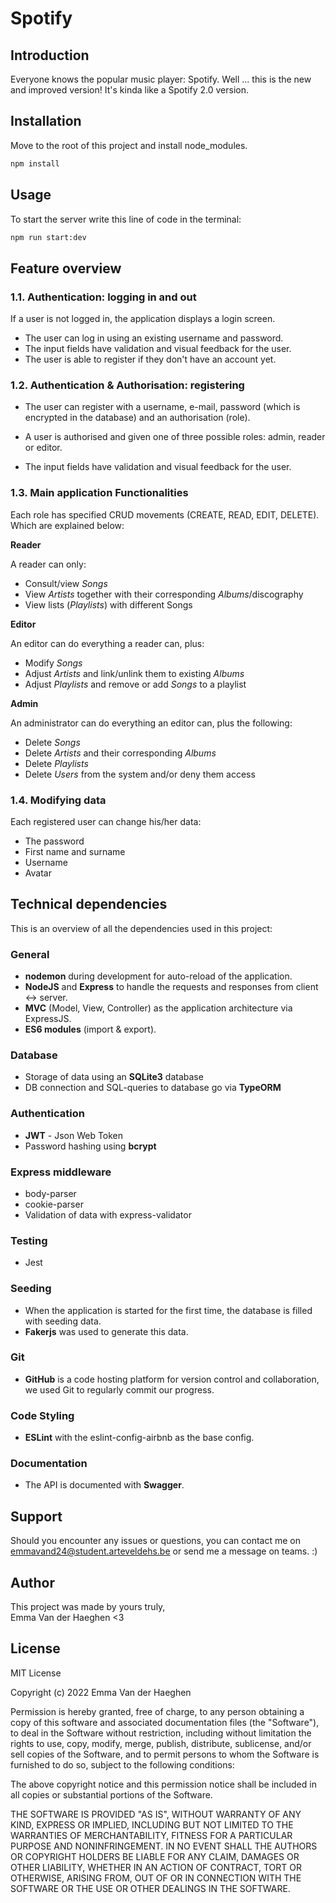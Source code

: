 ﻿# Spotify

## Introduction
Everyone knows the popular music player: Spotify. Well ... this is the new and improved version! It's kinda like a Spotify 2.0 version.

## Installation
Move to the root of this project and install node_modules.
```bash
npm install
```

## Usage
To start the server write this line of code in the terminal:
```bash
npm run start:dev
```

## Feature overview
### 1.1. Authentication: logging in and out
If a user is not logged in, the application displays a login screen.

- The user can log in using an existing username and  password.
- The input fields have validation and visual feedback for the user.
- The user is able to register if they don't have an account yet.
 

### 1.2. Authentication & Authorisation: registering
- The user can register with a username, e-mail, password (which is encrypted in the database) and an authorisation (role).
- A user is authorised and given one of three possible roles: admin, reader or editor.

- The input fields have validation and visual feedback for the user.


### 1.3. Main application Functionalities
Each role has specified CRUD movements (CREATE, READ, EDIT, DELETE). Which are explained below:

**Reader**

A reader can only:
- Consult/view *Songs*
- View *Artists* together with their corresponding *Albums*/discography
- View lists (*Playlists*) with different Songs
 

**Editor**

An editor can do everything a reader can, plus:
- Modify *Songs*
- Adjust *Artists* and link/unlink them to existing *Albums*
- Adjust *Playlists* and remove or add *Songs* to a playlist
 

**Admin**

An administrator can do everything an editor can, plus the following:

- Delete *Songs*
- Delete *Artists* and their corresponding *Albums*
- Delete *Playlists*
- Delete *Users* from the system and/or deny them access

### 1.4. Modifying data
Each registered user can change his/her data:

- The password
- First name and surname
- Username
- Avatar


## Technical dependencies
This is an overview of all the dependencies used in this project:

### General
- **nodemon** during development for auto-reload of the application.
- **NodeJS** and **Express** to handle the requests and responses from client <-> server.
- **MVC** (Model, View, Controller) as the application architecture via ExpressJS.
- **ES6 modules** (import & export).

### Database
- Storage of data using an **SQLite3** database
- DB connection and SQL-queries to database go via **TypeORM**

### Authentication
- **JWT** - Json Web Token
- Password hashing using **bcrypt**

### Express middleware
- body-parser
- cookie-parser
- Validation of data with express-validator

### Testing
- Jest

### Seeding
- When the application is started for the first time, the database is filled with seeding data. 
- **Fakerjs** was used to generate this data.

### Git
- **GitHub** is a code hosting platform for version control and collaboration, we used Git to regularly commit our progress.

### Code Styling
- **ESLint** with the eslint-config-airbnb as the base config.

### Documentation
- The API is documented with **Swagger**.


## Support
Should you encounter any issues or questions, you can contact me on emmavand24@student.arteveldehs.be or send me a message on teams. :)


## Author
This project was made by yours truly, <br> Emma Van der Haeghen <3


## License
MIT License

Copyright (c) 2022 Emma Van der Haeghen

Permission is hereby granted, free of charge, to any person obtaining a copy
of this software and associated documentation files (the "Software"), to deal
in the Software without restriction, including without limitation the rights
to use, copy, modify, merge, publish, distribute, sublicense, and/or sell
copies of the Software, and to permit persons to whom the Software is
furnished to do so, subject to the following conditions:

The above copyright notice and this permission notice shall be included in all
copies or substantial portions of the Software.

THE SOFTWARE IS PROVIDED "AS IS", WITHOUT WARRANTY OF ANY KIND, EXPRESS OR
IMPLIED, INCLUDING BUT NOT LIMITED TO THE WARRANTIES OF MERCHANTABILITY,
FITNESS FOR A PARTICULAR PURPOSE AND NONINFRINGEMENT. IN NO EVENT SHALL THE
AUTHORS OR COPYRIGHT HOLDERS BE LIABLE FOR ANY CLAIM, DAMAGES OR OTHER
LIABILITY, WHETHER IN AN ACTION OF CONTRACT, TORT OR OTHERWISE, ARISING FROM,
OUT OF OR IN CONNECTION WITH THE SOFTWARE OR THE USE OR OTHER DEALINGS IN THE
SOFTWARE.
